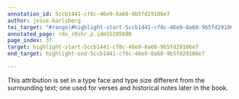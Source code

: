 ```yaml
---
annotation_id: 5ccb1441-cf8c-46e9-8a60-9b5fd29106e7
author: jesse.karlsberg
tei_target: "#range(#highlight-start-5ccb1441-cf8c-46e9-8a60-9b5fd29106e7, #highlight-end-5ccb1441-cf8c-46e9-8a60-9b5fd29106e7)"
annotated_page: rdx_r8shr.p.idm55285600
page_index: 37
target: highlight-start-5ccb1441-cf8c-46e9-8a60-9b5fd29106e7
end_target: highlight-end-5ccb1441-cf8c-46e9-8a60-9b5fd29106e7

---
```

This attribution is set in a type face and type size different from the surrounding text; one used for verses and historical notes later in the book.